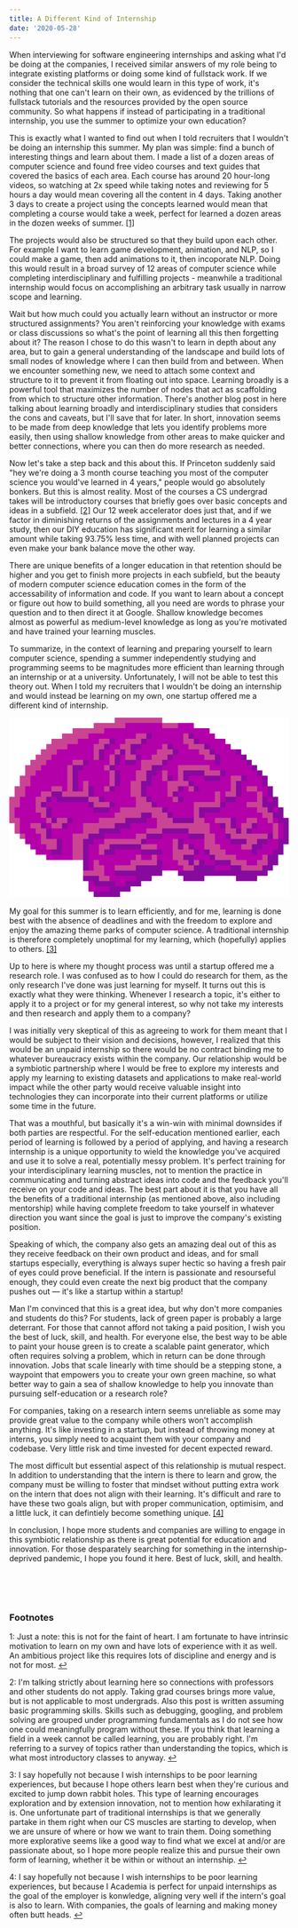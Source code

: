 ```yaml
---
title: A Different Kind of Internship
date: '2020-05-28'
---
```


When interviewing for software engineering internships and asking what I'd be doing at the 
companies, I received similar answers of my role being to integrate existing platforms or doing 
some kind of fullstack work. If we consider the technical skills one would learn in this type of 
work, it's nothing that one can't learn on their own, as evidenced by the trillions of fullstack 
tutorials and the resources provided by the open source community. So what happens if instead of 
participating in a traditional internship, you use the summer to optimize your own education?

This is exactly what I wanted to find out when I told recruiters that I wouldn't be doing an 
internship this summer. My plan was simple: find a bunch of interesting things and learn about 
them. I made a list of a dozen areas of computer science and found free video courses and text 
guides that covered the basics of each area. Each course has around 20 hour-long videos, so 
watching at 2x speed while taking notes and reviewing for 5 hours a day would mean covering all 
the content in 4 days. Taking another 3 days to create a project using the concepts learned would 
mean that completing a course would take a week, perfect for learned a dozen areas in the dozen 
weeks of summer. <a href="#fn1" class="footnote_small">[1]<span id="a1" class="anchor" /></a>

The projects would also be structured so that they build upon each other. For example I want 
to learn game development, animation, and NLP, so I could make a game, then add animations to it, 
then incoporate NLP. Doing this would result in a broad survey of 12 areas of computer 
science while completing interdisciplinary and fulfilling projects - meanwhile a traditional 
internship would focus on accomplishing an arbitrary task usually in narrow scope and learning. 

Wait but how much could you actually learn without an instructor or more structured assignments? 
You aren't reinforcing your knowledge with exams or class discussions so what's the point of 
learning all this then forgetting about it? The reason I chose to do this wasn't to learn in depth 
about any area, but to gain a general understanding of the landscape and build lots of small nodes 
of knowledge where I can then build from and between. When we encounter something new, we need to 
attach some context and structure to it to prevent it from floating out into space. Learning 
broadly is a powerful tool that maximizes the number of nodes that act as scaffolding from which 
to structure other information. There's another blog post in here talking about 
learning broadly and interdisciplinary studies that considers the cons and caveats, but I'll save 
that for later. In short, innovation seems to be made from deep knowledge that lets you identify 
problems more easily, then using shallow knowledge from other areas to make 
quicker and better connections, where you can then do more research as needed. 

Now let's take a step back and this about this. If Princeton suddenly said "hey we're doing a 3 
month course teaching you most of the computer science you would've learned in 4 years," people would 
go absolutely bonkers. But this is almost reality. Most of the courses a CS undergrad takes will be 
introductory courses that briefly goes over basic concepts and ideas in a subfield. <a href="#fn2" class="footnote_small">[2]<span id="a2" class="anchor" /></a> Our 12 week 
accelerator does just that, and if we factor in diminishing returns of the assignments and 
lectures in a 4 year study, then our DIY education has significant merit for learning a similar 
amount while taking 93.75% less time, and with well planned projects can even make your bank 
balance move the other way. 

There are unique benefits of a longer education in that retention should be higher and you get to 
finish more projects in each subfield, but the beauty of modern computer science education comes 
in the form of the accessability of information and code. If you want to learn about a concept or 
figure out how to build something, all you need are words to phrase your question and to then 
direct it at Google. Shallow knowledge becomes almost as powerful as medium-level knowledge as 
long as you're motivated and have trained your learning muscles. 

To summarize, in the context of learning and preparing yourself to learn computer science, 
spending a summer independently studying and programming seems to be magnitudes more efficient 
than learning through an internship or at a university. Unfortunately, I will not be able to test 
this theory out. When I told my recruiters that I wouldn't be doing an internship and would 
instead be learning on my own, one startup offered me a different kind of internship.  

![Pixel art of a brain](./images/Brain.png "Take a break and enjoy some pixel art :)")

My goal for this summer is to learn efficiently, and for me, learning is done best with the 
absence of deadlines and with the freedom to explore and enjoy the amazing theme parks of computer 
science. A traditional internship is therefore completely unoptimal for my learning, which 
(hopefully) applies to others. <a href="#fn3" class="footnote_small">[3]<span id="a3" class="anchor" /></a>

Up to here is where my thought process was until a startup offered me a research role. I was 
confused as to how I could do research for them, as the only research I've done was just learning 
for myself. It turns out this is exactly what they were thinking. Whenever I research a topic, 
it's either to apply it to a project or for my general interest, so why not take my interests and 
then research and apply them to a company? 

I was initially very skeptical of this as agreeing to work for them meant that I would be subject 
to their vision and decisions, however, I realized that this would be an unpaid internship so 
there would be no contract binding me to whatever bureaucracy exists within the company. Our 
relationship would be a symbiotic partnership where I would be free to explore my interests and 
apply my learning to existing datasets and applications to make real-world impact while the other 
party would receive valuable insight into technologies they can incorporate into their current 
platforms or utilize some time in the future. 

That was a mouthful, but basically it's a win-win with minimal downsides if both parties are 
respectful. For the self-education mentioned earlier, each period of learning is followed by a 
period of applying, and having a research internship is a unique opportunity to wield the 
knowledge you've acquired and use it to solve a real, potentially messy problem. It's perfect 
training for your interdisciplinary learning muscles, not to mention the practice in communicating 
and turning abstract ideas into code and the feedback you'll receive on your code and ideas. The 
best part about it is that you have all the benefits of a traditional internship (as mentioned above, 
also including mentorship) while having complete freedom to take yourself in whatever 
direction you want since the goal is just to improve the company's existing position. 

Speaking of which, the company also gets an amazing deal out of this as they receive feedback on 
their own product and ideas, and for small startups especially, everything is always super hectic 
so having a fresh pair of eyes could prove beneficial. If the intern is passionate and resourseful 
enough, they could even create the next big product that the company pushes out — it's like a 
startup within a startup! 

Man I'm convinced that this is a great idea, but why don't more companies and students do this? 
For students, lack of green paper is probably a large deterrant. For those that cannot 
afford not taking a paid position, I wish you the best of luck, skill, and health. For everyone 
else, the best way to be able to paint your house green is to create a scalable paint generator, 
which often requires solving a problem, which in return can be done through innovation. Jobs that 
scale linearly with time should be a stepping stone, a waypoint that empowers you to create your 
own green machine, so what better way to gain a sea of shallow knowledge to help you innovate than 
pursuing self-education or a research role? 

For companies, taking on a research intern seems unreliable as some may provide great value to the 
company while others won't accomplish anything. It's like investing in a startup, but instead of throwing 
money at interns, you simply need to acquaint them with your company and codebase. Very little 
risk and time invested for decent expected reward. 

The most difficult but essential aspect of this relationship is mutual respect. In addition to 
understanding that the intern is there to learn and grow, the company must be willing to foster 
that mindset without putting extra work on the intern that does not align with their learning. 
It's difficult and rare to have these two goals align, but with proper communication, optimisim, 
and a little luck, it can defintiely become something unique. <a href="#fn4" class="footnote_small">[4]<span id="a4" class="anchor" /></a>

In conclusion, I hope more students and companies are willing to engage in this symbiotic 
relationship as there is great potential for education and innovation. For those desparately 
searching for something in the internship-deprived pandemic, I hope you found it here. Best of 
luck, skill, and health. 

<br><br><br>
### Footnotes
1<span id="fn1" class="anchor"></span>: Just a note: this is not for the faint of heart. I am fortunate to have 
intrinsic motivation to learn on my own and have lots of experience with it as well. An ambitious 
project like this requires lots of discipline and energy and is not for most. [↩](#a1)

2<span id="fn2" class="anchor"></span>: I'm talking strictly about learning here so connections with professors and other students do 
not apply. Taking grad courses brings more value, but is not applicable to most undergrads. Also 
this post is written assuming basic programming skills. Skills such as debugging, googling, and 
problem solving are grouped under programming fundamentals as I do not see how one could 
meaningfully program without these. If you think that learning a field in a week cannot be called 
learning, you are probably right. I'm referring to a survey of topics rather than understanding 
the topics, which is what most introductory classes to anyway. [↩](#a2)

3<span id="fn3" class="anchor"></span>: I say hopefully not because I wish internships to be poor learning experiences, but because I 
hope others learn best when they're curious and excited to jump down rabbit holes. This type of 
learning encourages exploration and by extension innovation, not to mention how exhilarating it 
is. One unfortunate part of traditional internships is that we generally partake in them right 
when our CS muscles are starting to develop, when we are unsure of where or how we want to train 
them. Doing something more explorative seems like a good way to find what we excel at and/or are 
passionate about, so I hope more people realize this and pursue their own form of learning, 
whether it be within or without an internship. [↩](#a3)

4<span id="fn4" class="anchor"></span>: I say hopefully not because I wish internships to be poor learning experiences, but because I 
Academia is perfect for unpaid internships as the goal of the employer is konwledge, aligning very 
well if the intern's goal is also to learn. With companies, the goals of learning and making money 
often butt heads. [↩](#a4)
